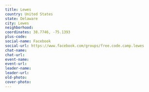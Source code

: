```yaml
---
title: Lewes
country: United States
state: Delaware
city: Lewes
neighborhood: 
coordinates: 38.7746, -75.1393
plus-code:
social-name: Facebook
social-url: https://www.facebook.com/groups/free.code.camp.lewes
chat-name:
chat-url:
event-name:
event-url:
leader-name:
leader-url:
old-photo: 
cover-photo:
---
```

